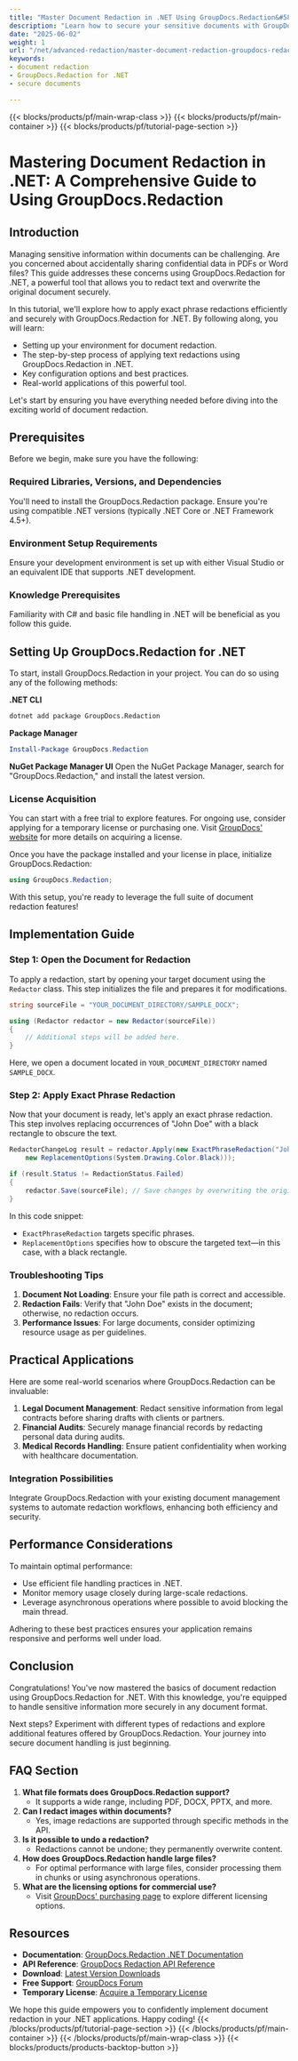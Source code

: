 ```yaml
---
title: "Master Document Redaction in .NET Using GroupDocs.Redaction&#58; A Complete Guide"
description: "Learn how to secure your sensitive documents with GroupDocs.Redaction for .NET. This guide covers setup, redaction techniques, and best practices."
date: "2025-06-02"
weight: 1
url: "/net/advanced-redaction/master-document-redaction-groupdocs-redaction-net/"
keywords:
- document redaction
- GroupDocs.Redaction for .NET
- secure documents

---
```


{{< blocks/products/pf/main-wrap-class >}}
{{< blocks/products/pf/main-container >}}
{{< blocks/products/pf/tutorial-page-section >}}
# Mastering Document Redaction in .NET: A Comprehensive Guide to Using GroupDocs.Redaction

## Introduction

Managing sensitive information within documents can be challenging. Are you concerned about accidentally sharing confidential data in PDFs or Word files? This guide addresses these concerns using GroupDocs.Redaction for .NET, a powerful tool that allows you to redact text and overwrite the original document securely.

In this tutorial, we'll explore how to apply exact phrase redactions efficiently and securely with GroupDocs.Redaction for .NET. By following along, you will learn:
- Setting up your environment for document redaction.
- The step-by-step process of applying text redactions using GroupDocs.Redaction in .NET.
- Key configuration options and best practices.
- Real-world applications of this powerful tool.

Let's start by ensuring you have everything needed before diving into the exciting world of document redaction.

## Prerequisites

Before we begin, make sure you have the following:

### Required Libraries, Versions, and Dependencies
You'll need to install the GroupDocs.Redaction package. Ensure you're using compatible .NET versions (typically .NET Core or .NET Framework 4.5+).

### Environment Setup Requirements
Ensure your development environment is set up with either Visual Studio or an equivalent IDE that supports .NET development.

### Knowledge Prerequisites
Familiarity with C# and basic file handling in .NET will be beneficial as you follow this guide.

## Setting Up GroupDocs.Redaction for .NET

To start, install GroupDocs.Redaction in your project. You can do so using any of the following methods:

**.NET CLI**

```bash
dotnet add package GroupDocs.Redaction
```

**Package Manager**

```powershell
Install-Package GroupDocs.Redaction
```

**NuGet Package Manager UI**
Open the NuGet Package Manager, search for "GroupDocs.Redaction," and install the latest version.

### License Acquisition
You can start with a free trial to explore features. For ongoing use, consider applying for a temporary license or purchasing one. Visit [GroupDocs' website](https://purchase.groupdocs.com/temporary-license/) for more details on acquiring a license.

Once you have the package installed and your license in place, initialize GroupDocs.Redaction:

```csharp
using GroupDocs.Redaction;
```

With this setup, you're ready to leverage the full suite of document redaction features!

## Implementation Guide

### Step 1: Open the Document for Redaction
To apply a redaction, start by opening your target document using the `Redactor` class. This step initializes the file and prepares it for modifications.

```csharp
string sourceFile = "YOUR_DOCUMENT_DIRECTORY/SAMPLE_DOCX";

using (Redactor redactor = new Redactor(sourceFile))
{
    // Additional steps will be added here.
}
```

Here, we open a document located in `YOUR_DOCUMENT_DIRECTORY` named `SAMPLE_DOCX`.

### Step 2: Apply Exact Phrase Redaction
Now that your document is ready, let's apply an exact phrase redaction. This step involves replacing occurrences of "John Doe" with a black rectangle to obscure the text.

```csharp
RedactorChangeLog result = redactor.Apply(new ExactPhraseRedaction("John Doe", 
    new ReplacementOptions(System.Drawing.Color.Black)));

if (result.Status != RedactionStatus.Failed)
{
    redactor.Save(sourceFile); // Save changes by overwriting the original document
}
```

In this code snippet:
- `ExactPhraseRedaction` targets specific phrases.
- `ReplacementOptions` specifies how to obscure the targeted text—in this case, with a black rectangle.

### Troubleshooting Tips
1. **Document Not Loading**: Ensure your file path is correct and accessible.
2. **Redaction Fails**: Verify that "John Doe" exists in the document; otherwise, no redaction occurs.
3. **Performance Issues**: For large documents, consider optimizing resource usage as per guidelines.

## Practical Applications
Here are some real-world scenarios where GroupDocs.Redaction can be invaluable:
1. **Legal Document Management**: Redact sensitive information from legal contracts before sharing drafts with clients or partners.
2. **Financial Audits**: Securely manage financial records by redacting personal data during audits.
3. **Medical Records Handling**: Ensure patient confidentiality when working with healthcare documentation.

### Integration Possibilities
Integrate GroupDocs.Redaction with your existing document management systems to automate redaction workflows, enhancing both efficiency and security.

## Performance Considerations
To maintain optimal performance:
- Use efficient file handling practices in .NET.
- Monitor memory usage closely during large-scale redactions.
- Leverage asynchronous operations where possible to avoid blocking the main thread.

Adhering to these best practices ensures your application remains responsive and performs well under load.

## Conclusion
Congratulations! You've now mastered the basics of document redaction using GroupDocs.Redaction for .NET. With this knowledge, you're equipped to handle sensitive information more securely in any document format. 

Next steps? Experiment with different types of redactions and explore additional features offered by GroupDocs.Redaction. Your journey into secure document handling is just beginning.

## FAQ Section
1. **What file formats does GroupDocs.Redaction support?**
   - It supports a wide range, including PDF, DOCX, PPTX, and more.
2. **Can I redact images within documents?**
   - Yes, image redactions are supported through specific methods in the API.
3. **Is it possible to undo a redaction?**
   - Redactions cannot be undone; they permanently overwrite content.
4. **How does GroupDocs.Redaction handle large files?**
   - For optimal performance with large files, consider processing them in chunks or using asynchronous operations.
5. **What are the licensing options for commercial use?**
   - Visit [GroupDocs' purchasing page](https://purchase.groupdocs.com/) to explore different licensing options.

## Resources
- **Documentation**: [GroupDocs.Redaction .NET Documentation](https://docs.groupdocs.com/redaction/net/)
- **API Reference**: [GroupDocs Redaction API Reference](https://reference.groupdocs.com/redaction/net)
- **Download**: [Latest Version Downloads](https://releases.groupdocs.com/redaction/net/)
- **Free Support**: [GroupDocs Forum](https://forum.groupdocs.com/c/redaction/10)
- **Temporary License**: [Acquire a Temporary License](https://purchase.groupdocs.com/temporary-license/) 

We hope this guide empowers you to confidently implement document redaction in your .NET applications. Happy coding!
{{< /blocks/products/pf/tutorial-page-section >}}
{{< /blocks/products/pf/main-container >}}
{{< /blocks/products/pf/main-wrap-class >}}
{{< blocks/products/products-backtop-button >}}